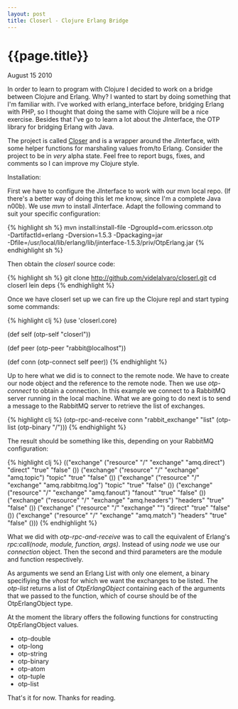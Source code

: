 ```yaml
---
layout: post
title: Closerl - Clojure Erlang Bridge
---
```


# {{page.title}}

<span class="meta">August 15 2010</span>

In order to learn to program with Clojure I decided to work on a bridge between Clojure and Erlang. Why? I wanted to start by doing something that I'm familiar with. I've worked with erlang_interface before, bridging Erlang with PHP, so I thought that doing the same with Clojure will be a nice exercise. Besides that I've go to learn a lot about the JInterface, the OTP library for bridging Erlang with Java.

The project is called [Closer](http://github.com/videlalvaro/closerl) and is a wrapper around the JInterface, with some helper functions for marshaling values from/to Erlang. Consider the project to be in *very* alpha state. Feel free to report bugs, fixes, and comments so I can improve my Clojure style.

Installation:

First we have to configure the JInterface to work with our mvn local repo. (If there's a better way of doing this let me know, since I'm a complete Java n00b). We use *mvn* to install JInterface. Adapt the following command to suit your specific configuration:

{% highlight sh %}
mvn install:install-file -DgroupId=com.ericsson.otp \
-DartifactId=erlang -Dversion=1.5.3 -Dpackaging=jar \
-Dfile=/usr/local/lib/erlang/lib/jinterface-1.5.3/priv/OtpErlang.jar
{% endhighlight sh %}

Then obtain the *closerl* source code:

{% highlight sh %}
git clone http://github.com/videlalvaro/closerl.git
cd closerl
lein deps
{% endhighlight %}
    
Once we have closerl set up we can fire up the Clojure repl and start typing some commands:

{% highlight clj %}
(use 'closerl.core)

(def self (otp-self "closerl"))

(def peer (otp-peer "rabbit@localhost"))

(def conn (otp-connect self peer))
{% endhighlight %}

Up to here what we did is to connect to the remote node. We have to create our node object and the reference to the remote node. Then we use *otp-connect* to obtain a connection. In this example we connect to a RabbitMQ server running in the local machine. What we are going to do next is to send a message to the RabbitMQ server to retrieve the list of exchanges.

{% highlight clj %}
(otp-rpc-and-receive conn 
  "rabbit_exchange" "list"
  (otp-list (otp-binary "/")))
{% endhighlight %}

The result should be something like this, depending on your RabbitMQ configuration:

{% highlight clj %}
(("exchange" 
  ("resource" "/" "exchange" "amq.direct") "direct" "true" "false" ()) 
("exchange" 
  ("resource" "/" "exchange" "amq.topic") "topic" "true" "false" ()) 
("exchange" 
  ("resource" "/" "exchange" "amq.rabbitmq.log") "topic" "true" "false" ()) 
("exchange" 
  ("resource" "/" "exchange" "amq.fanout") "fanout" "true" "false" ()) 
("exchange" 
  ("resource" "/" "exchange" "amq.headers") "headers" "true" "false" ()) 
("exchange" 
  ("resource" "/" "exchange" "") "direct" "true" "false" ()) 
("exchange" 
  ("resource" "/" "exchange" "amq.match") "headers" "true" "false" ()))
{% endhighlight %}

What we did with *otp-rpc-and-receive* was to call the equivalent of Erlang's *rpc:call(node, module, function, args)*. Instead of using *node* we use our *connection* object. Then the second and third parameters are the module and function respectively.

As arguments we send an Erlang List with only one element, a binary specifiying the *vhost* for which we want the exchanges to be listed. The *otp-list* returns a list of *OtpErlangObject* containing each of the arguments that we passed to the function, which of course should be of the OtpErlangObject type.

At the moment the library offers the following functions for constructing OtpErlangObject values.

- otp-double
- otp-long
- otp-string
- otp-binary
- otp-atom
- otp-tuple
- otp-list

That's it for now. Thanks for reading.